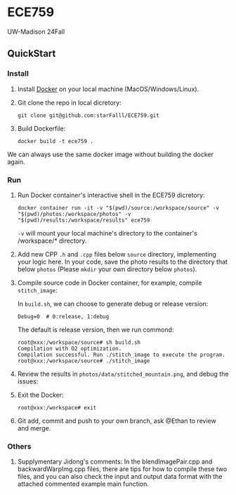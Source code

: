 # ECE759

UW-Madison 24Fall

## QuickStart

### Install

1. Install [Docker](https://docs.docker.com/engine/install/) on your local machine (MacOS/Windows/Linux).

2. Git clone the repo in local dicretory:

   ```
   git clone git@github.com:starFalll/ECE759.git
   ```

3. Build Dockerfile:

   ```
   docker build -t ece759 .
   ```

We can always use the same docker image without building the docker again.

### Run

1. Run Docker container's interactive shell in the ECE759 dicretory:

   ```
   docker container run -it -v "$(pwd)/source:/workspace/source" -v "$(pwd)/photos:/workspace/photos" -v "$(pwd)/results:/workspace/results" ece759
   ```

   `-v` will mount your local machine's directory to the container's /workspace/* directory.

2. Add new CPP `.h` and `.cpp` files below `source` directory, implementing your logic here. In your code, save the photo results to the directory that below `photos` (Please `mkdir` your own directory below `photos`).

3. Compile source code in Docker container, for example, compile `stitch_image`:

   In `build.sh`, we can choose to generate debug or release version:

   ```
   Debug=0  # 0:release, 1:debug
   ```

   The default is release version, then we run commond:

   ```shell
   root@xxx:/workspace/source# sh build.sh
   Compilation with O2 optimization.
   Compilation successful. Run ./stitch_image to execute the program.
   root@xxx:/workspace/source# ./stitch_image
   ```

4. Review the results in `photos/data/stitched_mountain.png`, and debug the issues:

5. Exit the Docker:

   ```
   root@xxx:/workspace# exit
   ```

6. Git add, commit and push to your own branch, ask @Ethan to review and merge.

### Others

1. Supplymentary Jidong's comments:
   In the blendImagePair.cpp and backwardWarpImg.cpp files, there are tips for how to compile these two files, and you can also check the input and output data format with the attached commented example main function.
